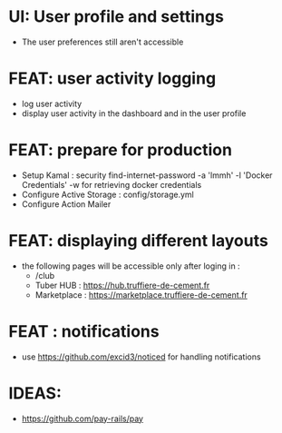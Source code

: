 # UI: User profile and settings
- The user preferences still aren't accessible

# FEAT: user activity logging
- log user activity
- display user activity in the dashboard and in the user profile

# FEAT: prepare for production
- Setup Kamal : security find-internet-password -a 'lmmh' -l 'Docker Credentials' -w for retrieving docker credentials
- Configure Active Storage : config/storage.yml 
- Configure Action Mailer 

# FEAT: displaying different layouts
- the following pages will be accessible only after loging in :
  - /club
  - Tuber HUB : https://hub.truffiere-de-cement.fr
  - Marketplace : https://marketplace.truffiere-de-cement.fr

# FEAT : notifications
- use https://github.com/excid3/noticed for handling notifications

# IDEAS:
- https://github.com/pay-rails/pay
